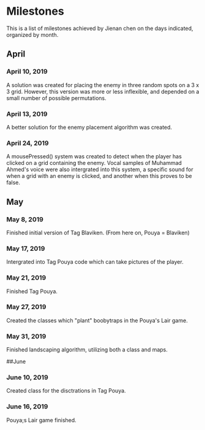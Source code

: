 # Milestones
This is a list of milestones achieved by Jienan chen on the days indicated, organized by month.

## April
### April 10, 2019
A solution was created for placing the enemy in three random spots on a 3 x 3 grid. However, this version was more or less inflexible, and depended on a small number of possible permutations.

### April 13, 2019
A better solution for the enemy placement algorithm was created. 

### April 24, 2019
A mousePressed() system was created to detect when the player has clicked on a grid containing the enemy. Vocal samples of Muhammad Ahmed's voice were also intergrated into this system, a specific sound for when a grid with an enemy is clicked, and another when this proves to be false.

## May
### May 8, 2019
Finished initial version of Tag Blaviken. (From here on, Pouya = Blaviken)

### May 17, 2019
Intergrated into Tag Pouya code which can take pictures of the player.

### May 21, 2019
Finished Tag Pouya.

### May 27, 2019
Created the classes which "plant" boobytraps in the Pouya's Lair game.

### May 31, 2019
Finished landscaping algorithm, utilizing both a class and maps.

##June

### June 10, 2019
Created class for the disctrations in Tag Pouya.

### June 16, 2019
Pouya;s Lair game finished.
